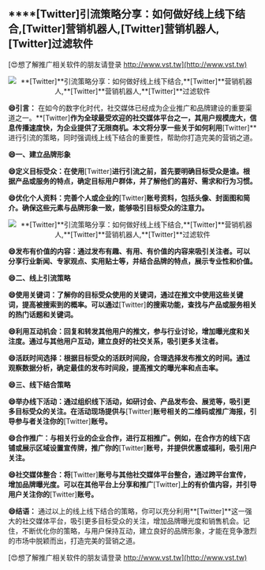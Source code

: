 ## ****[Twitter]**引流策略分享：如何做好线上线下结合,**[Twitter]**营销机器人,**[Twitter]**营销机器人,**[Twitter]**过滤软件**

[😍想了解推广相关软件的朋友请登录 http://www.vst.tw](http://www.vst.tw)

 <center><img src="https://vst.tw/MP4/tuiguang/png/4.png" alt="**[Twitter]**引流策略分享：如何做好线上线下结合,**[Twitter]**营销机器人,**[Twitter]**营销机器人,**[Twitter]**过滤软件"></center>

**😄引言：**
在如今的数字化时代，社交媒体已经成为企业推广和品牌建设的重要渠道之一。**[Twitter]**作为全球最受欢迎的社交媒体平台之一，其用户规模庞大，信息传播速度快，为企业提供了无限商机。本文将分享一些关于如何利用**[Twitter]**进行引流的策略，同时强调线上线下结合的重要性，帮助你打造完美的营销之道。

**😄一、建立品牌形象**

**😄定义目标受众：在使用**[Twitter]**进行引流之前，首先要明确目标受众是谁。根据产品或服务的特点，确定目标用户群体，并了解他们的喜好、需求和行为习惯。**

**😄优化个人资料：完善个人或企业的**[Twitter]**账号资料，包括头像、封面图和简介。确保这些元素与品牌形象一致，能够吸引目标受众的注意力。**

 <center><img src="https://vst.tw/MP4/tuiguang/png/6.png" alt="**[Twitter]**引流策略分享：如何做好线上线下结合,**[Twitter]**营销机器人,**[Twitter]**营销机器人,**[Twitter]**过滤软件"></center>

**😄发布有价值的内容：通过发布有趣、有用、有价值的内容来吸引关注者。可以分享行业新闻、专家观点、实用贴士等，并结合品牌的特点，展示专业性和价值。**

**😄二、线上引流策略**

**😄使用关键词：了解你的目标受众使用的关键词，通过在推文中使用这些关键词，提高被搜索到的概率。可以通过**[Twitter]**的搜索功能，查找与产品或服务相关的热门话题和关键词。**

**😄利用互动机会：回复和转发其他用户的推文，参与行业讨论，增加曝光度和关注度。通过与其他用户互动，建立良好的社交关系，吸引更多关注者。**

**😄活跃时间选择：根据目标受众的活跃时间段，合理选择发布推文的时间。通过观察数据分析，确定最佳的发布时间段，提高推文的曝光率和点击率。**

**😄三、线下结合策略**

**😄举办线下活动：通过组织线下活动，如研讨会、产品发布会、展览等，吸引更多目标受众的关注。在活动现场提供与**[Twitter]**账号相关的二维码或推广海报，引导参与者关注你的**[Twitter]**账号。**

**😄合作推广：与相关行业的企业合作，进行互相推广。例如，在合作方的线下店铺或展示区域设置宣传牌，推广你的**[Twitter]**账号，并提供优惠或福利，吸引用户关注。**

**😄社交媒体整合：将**[Twitter]**账号与其他社交媒体平台整合，通过跨平台宣传，增加品牌曝光度。可以在其他平台上分享和推广**[Twitter]**上的有价值内容，并引导用户关注你的**[Twitter]**账号。**

**😄结语：**
通过以上的线上线下结合的策略，你可以充分利用**[Twitter]**这一强大的社交媒体平台，吸引更多目标受众的关注，增加品牌曝光度和销售机会。记住，不断优化你的策略，与用户保持互动，建立良好的品牌形象，才能在竞争激烈的市场中脱颖而出，打造完美的营销之道。

[😍想了解推广相关软件的朋友请登录 http://www.vst.tw](http://www.vst.tw)



